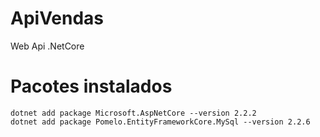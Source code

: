 # ApiVendas
Web Api .NetCore

# Pacotes instalados
	dotnet add package Microsoft.AspNetCore --version 2.2.2
	dotnet add package Pomelo.EntityFrameworkCore.MySql --version 2.2.6
